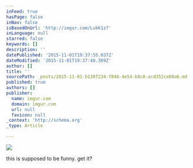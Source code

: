 ```yaml
---
inFeed: true
hasPage: false
inNav: false
isBasedOnUrl: 'http://imgur.com/LukK1z7'
inLanguage: null
starred: false
keywords: []
description: ''
datePublished: '2015-11-01T19:37:55.037Z'
dateModified: '2015-11-01T19:37:48.369Z'
author: []
title: ''
sourcePath: _posts/2015-11-01-b130f234-f846-4e54-b8c8-acd352ce60a6.md
published: true
authors: []
publisher:
  name: imgur.com
  domain: imgur.com
  url: null
  favicon: null
_context: 'http://schema.org'
_type: Article

---
```

![](http://i.imgur.com/LukK1z7.jpg)

this is supposed to be funny. get it?